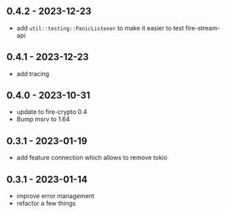 ## 0.4.2 - 2023-12-23
- add `util::testing::PanicListener` to make it easier to test fire-stream-api

## 0.4.1 - 2023-12-23
- add tracing

## 0.4.0 - 2023-10-31
- update to fire-crypto 0.4
- Bump msrv to 1.64

## 0.3.1 - 2023-01-19
- add feature connection which allows to remove tokio

## 0.3.1 - 2023-01-14
- improve error management
- refactor a few things